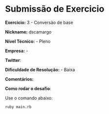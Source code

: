 # Submissão de Exercicio

**Exercicio:** 3 - Conversão de base

**Nickname:** dscamargo

**Nível Técnico:** - Pleno

**Empresa:** - 

**Twitter**: 

**Dificuldade de Resolução:** - Baixa

**Comentários:** 

**Como rodar o desafio**: 

Use o comando abaixo: 

```bash
ruby main.rb
```
